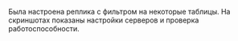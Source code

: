 Была настроена реплика с фильтром на некоторые таблицы. На скриншотах показаны настройки серверов и проверка работоспособности.
